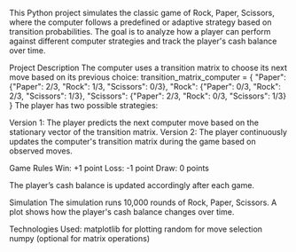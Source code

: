 This Python project simulates the classic game of Rock, Paper, Scissors, where the computer follows a predefined or adaptive strategy based on transition probabilities. 
The goal is to analyze how a player can perform against different computer strategies and track the player's cash balance over time.

Project Description
The computer uses a transition matrix to choose its next move based on its previous choice:
transition_matrix_computer = {
    "Paper": {"Paper": 2/3, "Rock": 1/3, "Scissors": 0/3},
    "Rock": {"Paper": 0/3, "Rock": 2/3, "Scissors": 1/3},
    "Scissors": {"Paper": 2/3, "Rock": 0/3, "Scissors": 1/3}
}
The player has two possible strategies:

Version 1: The player predicts the next computer move based on the stationary vector of the transition matrix.
Version 2: The player continuously updates the computer's transition matrix during the game based on observed moves.

Game Rules
Win: +1 point
Loss: -1 point
Draw: 0 points

The player’s cash balance is updated accordingly after each game.

Simulation
The simulation runs 10,000 rounds of Rock, Paper, Scissors.
A plot shows how the player's cash balance changes over time.

Technologies Used:
matplotlib for plotting
random for move selection
numpy (optional for matrix operations)
